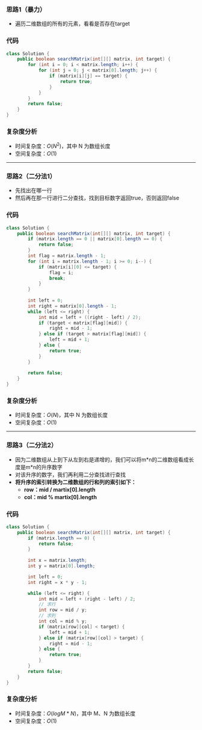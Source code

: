 ### 思路1（暴力）

-   遍历二维数组的所有的元素，看看是否存在target

### 代码


```java
class Solution {
    public boolean searchMatrix(int[][] matrix, int target) {
        for (int i = 0; i < matrix.length; i++) {
            for (int j = 0; j < matrix[0].length; j++) {
                if (matrix[i][j] == target) {
                    return true;
                }
            }
        }
        return false;
    }
}
```

### **复杂度分析**

- 时间复杂度：$O(N^2)$，其中 N 为数组长度
- 空间复杂度：$O(1)$

<hr>

### 思路2（二分法1）

-   先找出在哪一行
-   然后再在那一行进行二分查找，找到目标数字返回true，否则返回false

### 代码


```java
class Solution {
    public boolean searchMatrix(int[][] matrix, int target) {
        if (matrix.length == 0 || matrix[0].length == 0) {
            return false;
        }
        int flag = matrix.length - 1;
        for (int i = matrix.length - 1; i >= 0; i--) {
            if (matrix[i][0] <= target) {
                flag = i;
                break;
            }
        }
        
        int left = 0;
        int right = matrix[0].length - 1;
        while (left <= right) {
            int mid = left + ((right - left) / 2);
            if (target < matrix[flag][mid]) {
                right = mid - 1;
            } else if (target > matrix[flag][mid]) {
                left = mid + 1;
            } else {
                return true;
            }
        }
        
        return false;
    }
}
```

### **复杂度分析**

- 时间复杂度：$O(N)$，其中 N 为数组长度
- 空间复杂度：$O(1)$

<hr>

### 思路3（二分法2）

-   因为二维数组从上到下从左到右是递增的，我们可以将m*n的二维数组看成长度是m\*n的升序数字
-   对该升序的数字，我们再利用二分查找进行查找
-   **将升序的索引转换为二维数组的行和列的索引如下：**
    -   **row：mid / martix[0].length**
    -   **col：mid % martix[0].length**

### 代码


```java
class Solution {
    public boolean searchMatrix(int[][] matrix, int target) {
        if (matrix.length == 0) {
            return false;
        }
        
        int x = matrix.length;
        int y = matrix[0].length;

        int left = 0;
        int right = x * y - 1;

        while (left <= right) {
            int mid = left + (right - left) / 2;
            // 求行
            int row = mid / y;
            // 求列
            int col = mid % y;
            if (matrix[row][col] < target) {
                left = mid + 1;
            } else if (matrix[row][col] > target) {
                right = mid - 1;
            } else {
                return true;
            }
        }
        return false;
    }
}
```

### **复杂度分析**

- 时间复杂度：$O(logM*N)$，其中 M、N 为数组长度
- 空间复杂度：$O(1)$

